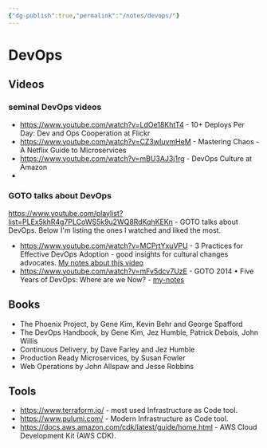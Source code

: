 ```yaml
---
{"dg-publish":true,"permalink":"/notes/devops/"}
---
```

# DevOps

## Videos

### seminal DevOps videos

- <https://www.youtube.com/watch?v=LdOe18KhtT4> - 10+ Deploys Per Day: Dev and Ops Cooperation at Flickr
- <https://www.youtube.com/watch?v=CZ3wIuvmHeM> - Mastering Chaos - A Netflix Guide to Microservices
- <https://www.youtube.com/watch?v=mBU3AJ3j1rg> - DevOps Culture at Amazon
- 

### GOTO talks about DevOps

<https://www.youtube.com/playlist?list=PLEx5khR4g7PLCoWS5k9u2WQ8RdKqhKEKn> - GOTO talks about DevOps. Below I'm listing the ones I watched and liked the most.

- <https://www.youtube.com/watch?v=MCPrtYxuVPU> - 3 Practices for Effective DevOps Adoption - good insights for cultural changes advocates. [My notes about this video](videos/3-practices-for-effective-devops-adoption.md)
- <https://www.youtube.com/watch?v=mFv5dcv7UzE> - GOTO 2014 • Five Years of DevOps: Where are we Now? - [my-notes](videos/five-years-of-devops.md)


## Books

- The Phoenix Project, by Gene Kim, Kevin Behr and George Spafford
- The DevOps Handbook, by Gene Kim, Jez Humble, Patrick Debois, John Willis
- Continuous Delivery, by Dave Farley and Jez Humble
- Production Ready Microservices, by Susan Fowler
- Web Operations by John Allspaw and Jesse Robbins


## Tools

- <https://www.terraform.io/> - most used Infrastructure as Code tool.
- <https://www.pulumi.com/> - Modern Infrastructure as Code tool.
- <https://docs.aws.amazon.com/cdk/latest/guide/home.html> - AWS Cloud Development Kit (AWS CDK).


